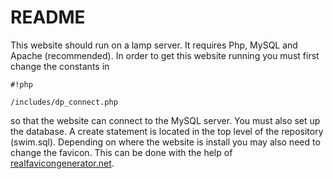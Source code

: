 # README #
This website should run on a lamp server. It requires Php, MySQL and Apache (recommended).
In order to get this website running you must first change the constants in 
```
#!php

/includes/dp_connect.php
```
 so that the website can connect to the MySQL server. You must also set up the database. A create statement is located in the top level of the repository (swim.sql). Depending on where the website is install you may also need to change the favicon. This can be done with the help of [realfavicongenerator.net](realfavicongenerator.net).